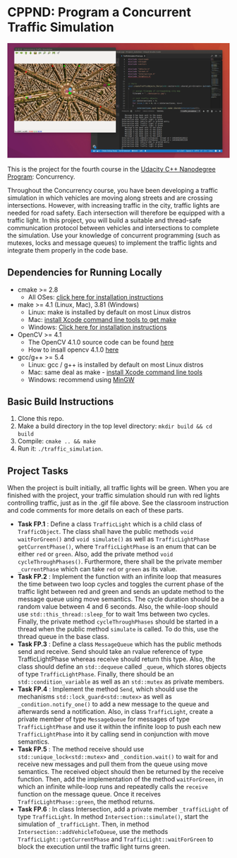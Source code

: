 # CPPND: Program a Concurrent Traffic Simulation

<img src="data/traffic_simulation.gif"/>

This is the project for the fourth course in
the [Udacity C++ Nanodegree Program](https://www.udacity.com/course/c-plus-plus-nanodegree--nd213): Concurrency.

Throughout the Concurrency course, you have been developing a traffic simulation in which vehicles are moving along
streets and are crossing intersections. However, with increasing traffic in the city, traffic lights are needed for road
safety. Each intersection will therefore be equipped with a traffic light. In this project, you will build a suitable
and thread-safe communication protocol between vehicles and intersections to complete the simulation. Use your knowledge
of concurrent programming (such as mutexes, locks and message queues) to implement the traffic lights and integrate them
properly in the code base.

## Dependencies for Running Locally

* cmake >= 2.8
    * All OSes: [click here for installation instructions](https://cmake.org/install/)
* make >= 4.1 (Linux, Mac), 3.81 (Windows)
    * Linux: make is installed by default on most Linux distros
    * Mac: [install Xcode command line tools to get make](https://developer.apple.com/xcode/features/)
    * Windows: [Click here for installation instructions](http://gnuwin32.sourceforge.net/packages/make.htm)
* OpenCV >= 4.1
    * The OpenCV 4.1.0 source code can be found [here](https://github.com/opencv/opencv/tree/4.1.0)
    * How to insall opencv 4.1.0 [here](https://www.pyimagesearch.com/2018/08/15/how-to-install-opencv-4-on-ubuntu/)
* gcc/g++ >= 5.4
    * Linux: gcc / g++ is installed by default on most Linux distros
    * Mac: same deal as make - [install Xcode command line tools](https://developer.apple.com/xcode/features/)
    * Windows: recommend using [MinGW](http://www.mingw.org/)

## Basic Build Instructions

1. Clone this repo.
2. Make a build directory in the top level directory: `mkdir build && cd build`
3. Compile: `cmake .. && make`
4. Run it: `./traffic_simulation`.

## Project Tasks

When the project is built initially, all traffic lights will be green. When you are finished with the project, your
traffic simulation should run with red lights controlling traffic, just as in the .gif file above. See the classroom
instruction and code comments for more details on each of these parts.

- **Task FP.1** : Define a class `TrafficLight` which is a child class of `TrafficObject`. The class shall have the
  public methods `void waitForGreen()` and `void simulate()` as well as `TrafficLightPhase getCurrentPhase()`,
  where `TrafficLightPhase` is an enum that can be either `red` or `green`. Also, add the private
  method `void cycleThroughPhases()`. Furthermore, there shall be the private member `_currentPhase` which can
  take `red` or `green` as its value.
- **Task FP.2** : Implement the function with an infinite loop that measures the time between two loop cycles and
  toggles the current phase of the traffic light between red and green and sends an update method to the message queue
  using move semantics. The cycle duration should be a random value between 4 and 6 seconds. Also, the while-loop should
  use `std::this_thread::sleep_`for to wait 1ms between two cycles. Finally, the private method `cycleThroughPhases`
  should be started in a thread when the public method `simulate` is called. To do this, use the thread queue in the
  base class.
- **Task FP.3** : Define a class `MessageQueue` which has the public methods send and receive. Send should take an
  rvalue reference of type TrafficLightPhase whereas receive should return this type. Also, the class should define
  an `std::dequeue` called `_queue`, which stores objects of type `TrafficLightPhase`. Finally, there should be
  an `std::condition_variable` as well as an `std::mutex` as private members.
- **Task FP.4** : Implement the method `Send`, which should use the mechanisms `std::lock_guard<std::mutex>` as well
  as `_condition.notify_one()` to add a new message to the queue and afterwards send a notification. Also, in
  class `TrafficLight`, create a private member of type `MessageQueue` for messages of type `TrafficLightPhase` and use
  it within the infinite loop to push each new `TrafficLightPhase` into it by calling send in conjunction with move
  semantics.
- **Task FP.5** : The method receive should use `std::unique_lock<std::mutex>` and `_condition.wait()` to wait for and
  receive new messages and pull them from the queue using move semantics. The received object should then be returned by
  the receive function. Then, add the implementation of the method `waitForGreen`, in which an infinite while-loop runs
  and repeatedly calls the `receive` function on the message queue. Once it receives `TrafficLightPhase::green`, the
  method returns.
- **Task FP.6** : In class Intersection, add a private member `_trafficLight` of type `TrafficLight`. In
  method `Intersection::simulate()`, start the simulation of `_trafficLight`. Then, in
  method `Intersection::addVehicleToQueue`, use the methods `TrafficLight::getCurrentPhase`
  and `TrafficLight::waitForGreen` to block the execution until the traffic light turns green.
